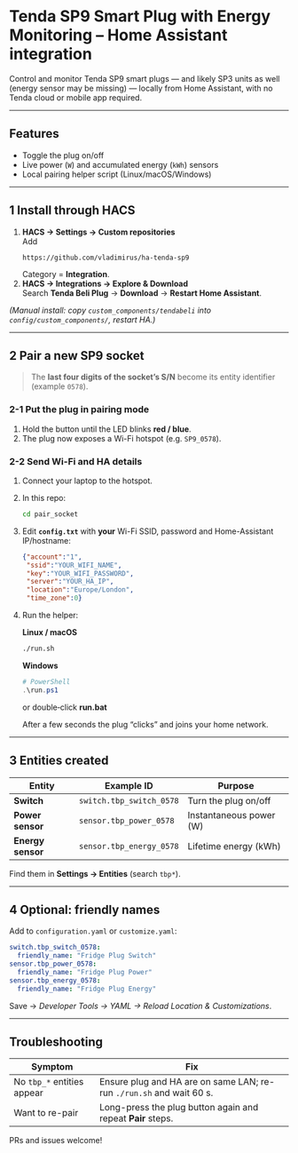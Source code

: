 # Tenda SP9 Smart Plug with Energy Monitoring – Home Assistant integration

Control and monitor Tenda SP9 smart plugs — and likely SP3 units as well (energy sensor may be missing) — locally from Home Assistant, with no Tenda cloud or mobile app required.

---

## Features

- Toggle the plug on/off
- Live power (`W`) and accumulated energy (`kWh`) sensors
- Local pairing helper script (Linux/macOS/Windows)

---

## 1  Install through HACS

1. **HACS → Settings → Custom repositories**  
   Add
   ```
   https://github.com/vladimirus/ha-tenda-sp9
   ```  
   Category = **Integration**.
2. **HACS → Integrations → Explore & Download**  
   Search **Tenda Beli Plug** → **Download** → **Restart Home Assistant**.

*(Manual install: copy `custom_components/tendabeli` into `config/custom_components/`, restart HA.)*

---

## 2  Pair a new SP9 socket

> The **last four digits of the socket’s S/N** become its entity identifier (example `0578`).

### 2-1  Put the plug in pairing mode
1. Hold the button until the LED blinks **red / blue**.
2. The plug now exposes a Wi-Fi hotspot (e.g. `SP9_0578`).

### 2-2  Send Wi-Fi and HA details
1. Connect your laptop to the hotspot.
2. In this repo:
   ```bash
   cd pair_socket
   ```
3. Edit **`config.txt`** with **your** Wi-Fi SSID, password and Home-Assistant IP/hostname:

   ```json
   {"account":"1",
    "ssid":"YOUR_WIFI_NAME",
    "key":"YOUR_WIFI_PASSWORD",
    "server":"YOUR_HA_IP",
    "location":"Europe/London",
    "time_zone":0}
   ```

4. Run the helper:

   **Linux / macOS**

   ```bash
   ./run.sh
   ```

   **Windows**

   ```powershell
   # PowerShell
   .\run.ps1
   ```
   or double‑click **run.bat**

   After a few seconds the plug “clicks” and joins your home network.

---

## 3  Entities created

| Entity | Example ID | Purpose |
|--------|------------|---------|
| **Switch** | `switch.tbp_switch_0578` | Turn the plug on/off |
| **Power sensor** | `sensor.tbp_power_0578` | Instantaneous power (W) |
| **Energy sensor** | `sensor.tbp_energy_0578` | Lifetime energy (kWh) |

Find them in **Settings → Entities** (search `tbp*`).

---

## 4  Optional: friendly names

Add to `configuration.yaml` or `customize.yaml`:

```yaml
switch.tbp_switch_0578:
  friendly_name: "Fridge Plug Switch"
sensor.tbp_power_0578:
  friendly_name: "Fridge Plug Power"
sensor.tbp_energy_0578:
  friendly_name: "Fridge Plug Energy"
```

Save → *Developer Tools → YAML → Reload Location & Customizations*.

---

## Troubleshooting

| Symptom | Fix |
|---------|-----|
| No `tbp_*` entities appear | Ensure plug and HA are on same LAN; re-run `./run.sh` and wait 60 s. |
| Want to re-pair | Long-press the plug button again and repeat **Pair** steps. |

PRs and issues welcome!
